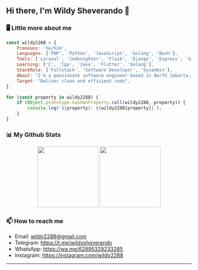 <h2> Hi there, I'm Wildy Sheverando 👋</h2>

### 🖥️ Little more about me  
```javascript
const wildy2288 = {
    Pronouns: 'he/him',
    Languages: ['PHP', 'Python', 'JavaScript', 'Golang', 'Bash'],
    Tools: ['Laravel', 'Codenighter', 'Flask', 'Django', 'Express', 'Gin', 'Bootstrap', 'Tailwind_CSS'],
    Learning: ['C', 'Cpp', 'Java', 'Flutter', 'Golang'],
    StackRole: ['Fullstack', 'Software Developer', 'Sysadmin'],
    About: "I'm a passionate software engineer based in North Jakarta, Indonesia.",
    Target: "Deliver clean and efficient code",
}

for (const property in wildy2288) {
    if (Object.prototype.hasOwnProperty.call(wildy2288, property)) {
        console.log(`${property}: ${wildy2288[property]}`);
    }
}
```

### 📊 My Github Stats
<div align="center">
    <img src="https://github-readme-stats.vercel.app/api?username=wildy2288&show_icons=true&theme=transparent" height="165" />
    <img src="https://github-readme-stats.vercel.app/api/top-langs/?username=wildy2288&layout=compact&show_icons=true&theme=transparent" height="165" style="vertical-align: top;" />
</div>

### 📫 How to reach me
- Email: wildy2288@gmail.com
- Telegram: https://t.me/wildysheverando
- WhatsApp: https://wa.me/62895329233285
- Instagram: https://instagram.com/wildy2288

---
